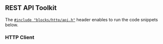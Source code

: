 ## REST API Toolkit

The [`#include "blocks/http/api.h"`](https://github.com/C5T/Current/blob/master/blocks/http/api.h) header enables to run the code snippets below.

### HTTP Client


